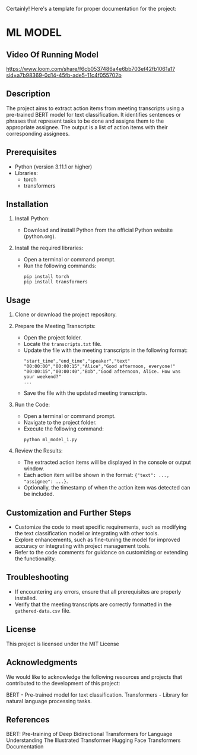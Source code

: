 Certainly! Here's a template for proper documentation for the project:

# ML MODEL


## Video Of Running Model
https://www.loom.com/share/f6cb0537486a4e6bb703ef42fb1061a1?sid=a7b98369-0d14-45fb-ade5-11c4f055702b


## Description
The project aims to extract action items from meeting transcripts using a pre-trained BERT model for text classification. It identifies sentences or phrases that represent tasks to be done and assigns them to the appropriate assignee. The output is a list of action items with their corresponding assignees.

## Prerequisites
- Python (version 3.11.1 or higher)
- Libraries:
  - torch 
  - transformers

## Installation
1. Install Python:
   - Download and install Python from the official Python website (python.org).

2. Install the required libraries:
   - Open a terminal or command prompt.
   - Run the following commands:
     ```
     pip install torch
     pip install transformers
     ```

## Usage
1. Clone or download the project repository.

2. Prepare the Meeting Transcripts:
   - Open the project folder.
   - Locate the `transcripts.txt` file.
   - Update the file with the meeting transcripts in the following format:
     ```
     "start_time","end_time","speaker","text"
     "00:00:00","00:00:15","Alice","Good afternoon, everyone!"
     "00:00:15","00:00:40","Bob","Good afternoon, Alice. How was your weekend?"
     ...
     ```
   - Save the file with the updated meeting transcripts.

3. Run the Code:
   - Open a terminal or command prompt.
   - Navigate to the project folder.
   - Execute the following command:
     ```
     python ml_model_1.py
     ```

4. Review the Results:
   - The extracted action items will be displayed in the console or output window.
   - Each action item will be shown in the format: `{"text": ..., "assignee": ...}`.
   - Optionally, the timestamp of when the action item was detected can be included.

## Customization and Further Steps
- Customize the code to meet specific requirements, such as modifying the text classification model or integrating with other tools.
- Explore enhancements, such as fine-tuning the model for improved accuracy or integrating with project management tools.
- Refer to the code comments for guidance on customizing or extending the functionality.


## Troubleshooting
- If encountering any errors, ensure that all prerequisites are properly installed.
- Verify that the meeting transcripts are correctly formatted in the `gathered-data.csv` file.

## License
This project is licensed under the MIT License

## Acknowledgments
We would like to acknowledge the following resources and projects that contributed to the development of this project:

BERT - Pre-trained model for text classification.
Transformers - Library for natural language processing tasks.


## References
BERT: Pre-training of Deep Bidirectional Transformers for Language Understanding
The Illustrated Transformer
Hugging Face Transformers Documentation